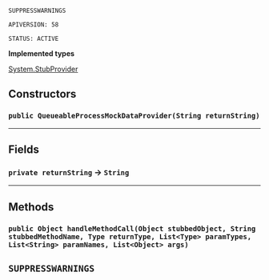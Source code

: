 `SUPPRESSWARNINGS`

`APIVERSION: 58`

`STATUS: ACTIVE`

**Implemented types**

[System.StubProvider](System.StubProvider)

## Constructors

### `public QueueableProcessMockDataProvider(String returnString)`

---

## Fields

### `private returnString` → `String`

---

## Methods

### `public Object handleMethodCall(Object stubbedObject, String stubbedMethodName, Type returnType, List<Type> paramTypes, List<String> paramNames, List<Object> args)`

## `SUPPRESSWARNINGS`
